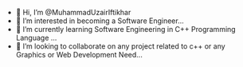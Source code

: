 - 👋 Hi, I’m @MuhammadUzairIftikhar
- 👀 I’m interested in becoming a Software Engineer...
- 🌱 I’m currently learning Software Engineering in C++ Programming Language ...
- 💞️ I’m looking to collaborate on any project related to c++ or any Graphics or Web Development Need...


<!---
MuhammadUzairIftikhar/MuhammadUzairIftikhar is a ✨ special ✨ repository because its `README.md` (this file) appears on your GitHub profile.
You can click the Preview link to take a look at your changes.
--->
